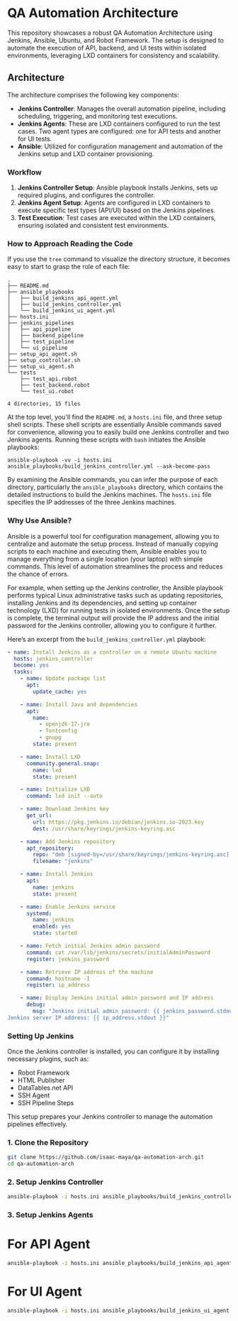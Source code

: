 
# QA Automation Architecture

This repository showcases a robust QA Automation Architecture using Jenkins, Ansible, Ubuntu, and Robot Framework. The setup is designed to automate the execution of API, backend, and UI tests within isolated environments, leveraging LXD containers for consistency and scalability.

## Architecture

The architecture comprises the following key components:

- **Jenkins Controller**: Manages the overall automation pipeline, including scheduling, triggering, and monitoring test executions.
- **Jenkins Agents**: These are LXD containers configured to run the test cases. Two agent types are configured: one for API tests and another for UI tests.
- **Ansible**: Utilized for configuration management and automation of the Jenkins setup and LXD container provisioning.

### Workflow
1. **Jenkins Controller Setup**: Ansible playbook installs Jenkins, sets up required plugins, and configures the controller.
2. **Jenkins Agent Setup**: Agents are configured in LXD containers to execute specific test types (API/UI) based on the Jenkins pipelines.
3. **Test Execution**: Test cases are executed within the LXD containers, ensuring isolated and consistent test environments.

### How to Approach Reading the Code

If you use the `tree` command to visualize the directory structure, it becomes easy to start to grasp the role of each file:

```
.
├── README.md
├── ansible_playbooks
│   ├── build_jenkins_api_agent.yml
│   ├── build_jenkins_controller.yml
│   └── build_jenkins_ui_agent.yml
├── hosts.ini
├── jenkins_pipelines
│   ├── api_pipeline
│   ├── backend_pipeline
│   ├── test_pipeline
│   └── ui_pipeline
├── setup_api_agent.sh
├── setup_controller.sh
├── setup_ui_agent.sh
└── tests
    ├── test_api.robot
    ├── test_backend.robot
    └── test_ui.robot

4 directories, 15 files
```

At the top level, you'll find the `README.md`, a `hosts.ini` file, and three setup shell scripts. These shell scripts are essentially Ansible commands saved for convenience, allowing you to easily build one Jenkins controller and two Jenkins agents. Running these scripts with `bash` initiates the Ansible playbooks:

```
ansible-playbook -vv -i hosts.ini ansible_playbooks/build_jenkins_controller.yml --ask-become-pass
```

By examining the Ansible commands, you can infer the purpose of each directory, particularly the `ansible_playbooks` directory, which contains the detailed instructions to build the Jenkins machines. The `hosts.ini` file specifies the IP addresses of the three Jenkins machines.

### Why Use Ansible?

Ansible is a powerful tool for configuration management, allowing you to centralize and automate the setup process. Instead of manually copying scripts to each machine and executing them, Ansible enables you to manage everything from a single location (your laptop) with simple commands. This level of automation streamlines the process and reduces the chance of errors.

For example, when setting up the Jenkins controller, the Ansible playbook performs typical Linux administrative tasks such as updating repositories, installing Jenkins and its dependencies, and setting up container technology (LXD) for running tests in isolated environments. Once the setup is complete, the terminal output will provide the IP address and the initial password for the Jenkins controller, allowing you to configure it further.

Here’s an excerpt from the `build_jenkins_controller.yml` playbook:

```yaml
- name: Install Jenkins as a controller on a remote Ubuntu machine
  hosts: jenkins_controller
  become: yes
  tasks:
    - name: Update package list
      apt:
        update_cache: yes

    - name: Install Java and dependencies
      apt:
        name:
          - openjdk-17-jre
          - fontconfig
          - gnupg
        state: present

    - name: Install LXD
      community.general.snap:
        name: lxd
        state: present

    - name: Initialize LXD
      command: lxd init --auto

    - name: Download Jenkins key
      get_url:
        url: https://pkg.jenkins.io/debian/jenkins.io-2023.key
        dest: /usr/share/keyrings/jenkins-keyring.asc

    - name: Add Jenkins repository
      apt_repository:
        repo: "deb [signed-by=/usr/share/keyrings/jenkins-keyring.asc] https://pkg.jenkins.io/debian binary/"
        filename: "jenkins"

    - name: Install Jenkins
      apt:
        name: jenkins
        state: present

    - name: Enable Jenkins service
      systemd:
        name: jenkins
        enabled: yes
        state: started

    - name: Fetch initial Jenkins admin password
      command: cat /var/lib/jenkins/secrets/initialAdminPassword
      register: jenkins_password

    - name: Retrieve IP address of the machine
      command: hostname -I
      register: ip_address

    - name: Display Jenkins initial admin password and IP address
      debug:
        msg: "Jenkins initial admin password: {{ jenkins_password.stdout }}
Jenkins server IP address: {{ ip_address.stdout }}"
```

### Setting Up Jenkins

Once the Jenkins controller is installed, you can configure it by installing necessary plugins, such as:

- Robot Framework
- HTML Publisher
- DataTables.net API
- SSH Agent
- SSH Pipeline Steps

This setup prepares your Jenkins controller to manage the automation pipelines effectively.

### 1. Clone the Repository
```bash
git clone https://github.com/isaac-maya/qa-automation-arch.git
cd qa-automation-arch
```

### 2. Setup Jenkins Controller
```bash
ansible-playbook -i hosts.ini ansible_playbooks/build_jenkins_controller.yml --ask-become-pass
```

### 3. Setup Jenkins Agents

# For API Agent
```bash
ansible-playbook -i hosts.ini ansible_playbooks/build_jenkins_api_agent.yml --ask-become-pass
```
# For UI Agent
```bash
ansible-playbook -i hosts.ini ansible_playbooks/build_jenkins_ui_agent.yml --ask-become-pass
```

